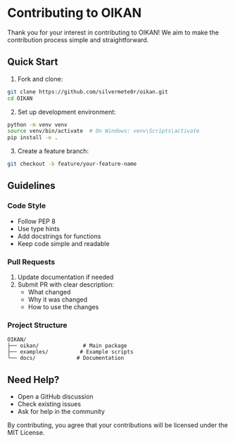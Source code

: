 # Contributing to OIKAN

Thank you for your interest in contributing to OIKAN! We aim to make the contribution process simple and straightforward.

## Quick Start

1. Fork and clone:
```bash
git clone https://github.com/silvermete0r/oikan.git
cd OIKAN
```

2. Set up development environment:
```bash
python -m venv venv
source venv/bin/activate  # On Windows: venv\Scripts\activate
pip install -e .
```

3. Create a feature branch:
```bash
git checkout -b feature/your-feature-name
```

## Guidelines

### Code Style
- Follow PEP 8
- Use type hints
- Add docstrings for functions
- Keep code simple and readable

### Pull Requests
1. Update documentation if needed
2. Submit PR with clear description:
   - What changed
   - Why it was changed
   - How to use the changes

### Project Structure
```
OIKAN/
├── oikan/              # Main package
├── examples/          # Example scripts
└── docs/             # Documentation
```

## Need Help?
- Open a GitHub discussion
- Check existing issues
- Ask for help in the community

By contributing, you agree that your contributions will be licensed under the MIT License.
